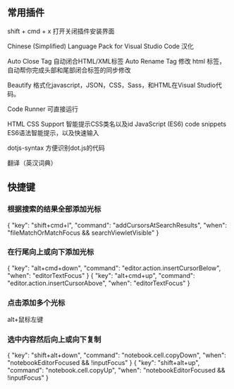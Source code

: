
## 常用插件
shift + cmd + x 打开关闭插件安装界面

Chinese (Simplified) Language Pack for Visual Studio Code
汉化

Auto Close Tag
自动闭合HTML/XML标签
Auto Rename Tag
修改 html 标签，自动帮你完成头部和尾部闭合标签的同步修改

Beautify
格式化javascript，JSON，CSS，Sass，和HTML在Visual Studio代码。

Code Runner
可直接运行

HTML CSS Support
智能提示CSS类名以及id
JavaScript (ES6) code snippets
ES6语法智能提示，以及快速输入

dotjs-syntax
方便识别dot.js的代码

翻译（英汉词典）



## 快捷键

### 根据搜索的结果全部添加光标
{
  "key": "shift+cmd+l",
  "command": "addCursorsAtSearchResults",
  "when": "fileMatchOrMatchFocus && searchViewletVisible"
}

### 在行尾向上或向下添加光标
{
  "key": "alt+cmd+down",
  "command": "editor.action.insertCursorBelow",
  "when": "editorTextFocus"
}
{
  "key": "alt+cmd+up",
  "command": "editor.action.insertCursorAbove",
  "when": "editorTextFocus"
}

### 点击添加多个光标
alt+鼠标左键

### 选中内容然后向上或向下复制
{
  "key": "shift+alt+down",
  "command": "notebook.cell.copyDown",
  "when": "notebookEditorFocused && !inputFocus"
}
{
  "key": "shift+alt+up",
  "command": "notebook.cell.copyUp",
  "when": "notebookEditorFocused && !inputFocus"
}

